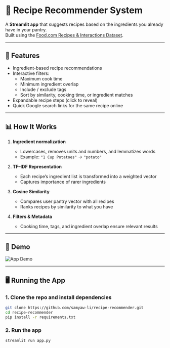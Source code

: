# 🍲 Recipe Recommender System

A **Streamlit app** that suggests recipes based on the ingredients you already have in your pantry.  
Built using the [Food.com Recipes & Interactions Dataset](https://www.kaggle.com/datasets/shuyangli94/food-com-recipes-and-user-interactions/data).

---

## 🚀 Features
- Ingredient-based recipe recommendations  
- Interactive filters:
  - Maximum cook time
  - Minimum ingredient overlap
  - Include / exclude tags
  - Sort by similarity, cooking time, or ingredient matches
- Expandable recipe steps (click to reveal)  
- Quick Google search links for the same recipe online

---

## 📊 How It Works
1. **Ingredient normalization**  
   - Lowercases, removes units and numbers, and lemmatizes words  
   - Example: `"1 Cup Potatoes"` → `"potato"`

2. **TF–IDF Representation**  
   - Each recipe’s ingredient list is transformed into a weighted vector  
   - Captures importance of rarer ingredients

3. **Cosine Similarity**  
   - Compares user pantry vector with all recipes  
   - Ranks recipes by similarity to what you have

4. **Filters & Metadata**  
   - Cooking time, tags, and ingredient overlap ensure relevant results

---

## 📸 Demo

![App Demo](assets/recipe-recommender-demo.gif)

---

## 🖥️ Running the App

### 1. Clone the repo and install dependencies
```bash
git clone https://github.com/samyaw-li/recipe-recommender.git
cd recipe-recommender
pip install -r requirements.txt
```

### 2. Run the app
```bash
streamlit run app.py
```

